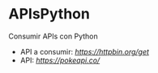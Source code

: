 # APIsPython
Consumir APIs con Python
* API a consumir: _https://httpbin.org/get_
* API: _https://pokeapi.co/_
